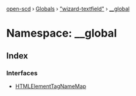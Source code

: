 [open-scd](../README.md) › [Globals](../globals.md) › ["wizard-textfield"](_wizard_textfield_.md) › [__global](_wizard_textfield_.__global.md)

# Namespace: __global

## Index

### Interfaces

* [HTMLElementTagNameMap](../interfaces/_wizard_textfield_.__global.htmlelementtagnamemap.md)

